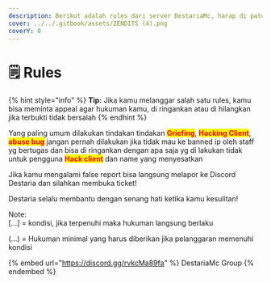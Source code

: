 ```yaml
---
description: Berikut adalah rules dari server DestariaMc, harap di patuhi ya! :o
cover: ../../.gitbook/assets/ZENDITS (4).png
coverY: 0
---
```


# 🗒 Rules

{% hint style="info" %}
**Tip:** Jika kamu melanggar salah satu rules, kamu bisa meminta appeal agar hukuman kamu, di ringankan atau di hilangkan jika terbukti tidak bersalah
{% endhint %}

Yang paling umum dilakukan tindakan tindakan <mark style="color:red;">**Griefing**</mark>, <mark style="color:red;">**Hacking Client**</mark>, <mark style="color:red;">**abuse bug**</mark> jangan pernah dilakukan jika tidak mau ke banned ip oleh staff yg bertugas dan bisa di ringankan dengan apa saja yg di lakukan tidak untuk pengguna <mark style="color:red;">**Hack client**</mark> dan name yang menyesatkan

Jika kamu mengalami false report bisa langsung melapor ke Discord Destaria dan silahkan membuka ticket!

Destaria selalu membantu dengan senang hati ketika kamu kesulitan!



Note: \
\[...] = kondisi, jika terpenuhi maka hukuman langsung berlaku

(...) = Hukuman minimal yang harus diberikan jika pelanggaran memenuhi kondisi

{% embed url="https://discord.gg/rvkcMa89fa" %}
DestariaMc Group
{% endembed %}

